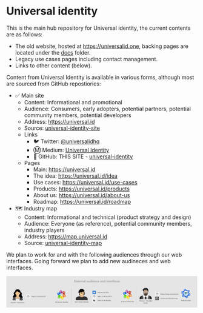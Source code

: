 # Universal identity

This is the main hub repository for Universal identity, the current contents are as follows:

- The old website, hosted at <https://universalid.one>, backing pages are located under the [docs](docs) folder.
- Legacy use cases pages including contact management.
- Links to other content (below).

Content from Universal Identity is available in various forms, although most are sourced from GitHub repostiories:

- ✅ Main site
  - Content: Informational and promotional
  - Audience: Consumers, early adopters, potential partners, potential community members, potential developers
  - Address: <https://universal.id>
  - Source: [universal-identity-site](https://github.com/nimakam/universal-identity-site)
  - Links
    - 🐦 Twitter: [@universalidhq](https://twitter.com/universalidhq)
    - Ⓜ️ Medium: [Universal Identity](https://medium.com/universal-identity)
    - 🐙 GitHub: THIS SITE - [universal-identity](https://github.com/nimakam/universal-identity)
  - Pages
    - Main: <https://universal.id>
    - The idea: <https://universal.id/idea>
    - Use cases: <https://universal.id/use-cases>
    - Products: <https://universal.id/products>
    - About us: <https://universal.id/about-us>
    - Roadmap: <https://universal.id/roadmap>
- 🗺 Industry map
  - Content: Informational and technical (product strategy and design)
  - Audience: Everyone (as reference), potential community members, industry players
  - Address: <https://map.universal.id>
  - Source: [universal-identity-map](https://github.com/nimakam/universal-identity-map)

We plan to work for and with the following audiences through our web interfaces. Going forward we plan to add new audineces and web interfaces.

![External audiences and interfaces][external-audience-interfaces-public]

[external-audience-interfaces-public]: images/external-audience-interfaces-public.png
